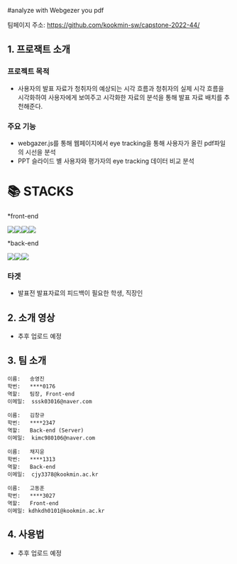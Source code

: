 #analyze with Webgezer you pdf

팀페이지 주소: https://github.com/kookmin-sw/capstone-2022-44/





## 1. 프로잭트 소개

### 프로젝트 목적

* 사용자의 발표 자료가 청취자의 예상되는 시각 흐름과 청취자의 실제 시각 흐름을 시각화하여 사용자에게 보여주고 시각화한 자료의 분석을 통해 
  발표 자료 배치를 추천해준다.

            
### 주요 기능

* webgazer.js를 통해 웹페이지에서 eye tracking을 통해 사용자가 올린 pdf파일의 시선을 분석
* PPT 슬라이드 별 사용자와 평가자의 eye tracking 데이터 비교 분석

<div align=left><h1>📚 STACKS</h1></div> 

*front-end

<img src="https://img.shields.io/badge/React-61DAFB?style=for-the-badge&logo=react&logoColor=white"/><img src="https://img.shields.io/badge/JavaScript-F7DF1E?style=for-the-badge&logo=javascript&logoColor=white"/><img src="https://img.shields.io/badge/CSS3-1572B6?style=for-the-badge&logo=CSS3&logoColor=white"/><img src="https://img.shields.io/badge/Firebase-FFCA28?style=for-the-badge&logo=Firebase&logoColor=white"/>

*back-end

<img src="https://img.shields.io/badge/MySQl-4479A1?style=for-the-badge&logo=mysql&logoColor=white"/><img src="https://img.shields.io/badge/Django-092E20?style=for-the-badge&logo=django&logoColor=white"/><img src="https://img.shields.io/badge/Amazon AWS-232F3E?style=for-the-badge&logo=amazon aws&logoColor=white"/>

### 타겟

* 발표전 발표자료의 피드백이 필요한 학생, 직장인



## 2. 소개 영상
* 추후 업로드 예정


## 3. 팀 소개
~~~~~~~~~~
이름:   송영진
학번:   ****0176
역할:   팀장, Front-end
이메일:  sssk03016@naver.com
~~~~~~~~~~
~~~~~~~~~~
이름:   김창규
학번:   ****2347
역할:   Back-end (Server)
이메일:  kimc980106@naver.com
~~~~~~~~~~
~~~~~~~~~~
이름:   채지윤
학번:   ****1313
역할:   Back-end
이메일:  cjy3378@kookmin.ac.kr
~~~~~~~~~~
~~~~~~~~~~
이름:   고동훈
학번:   ****3027
역할:   Front-end
이메일: kdhkdh0101@kookmin.ac.kr
~~~~~~~~~~



## 4. 사용법

* 추후 업로드 예정

